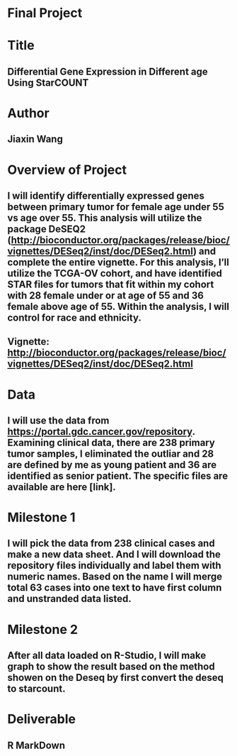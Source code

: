 # Final Project
# Title
## Differential Gene Expression in Different age Using StarCOUNT
# Author
## Jiaxin Wang
# Overview of Project
## I will identify differentially expressed genes between primary tumor for female age under 55 vs age over 55. This analysis will utilize the package DeSEQ2 (http://bioconductor.org/packages/release/bioc/vignettes/DESeq2/inst/doc/DESeq2.html) and complete the entire vignette. For this analysis, I’ll utilize the TCGA-OV cohort, and have identified STAR files for tumors that fit within my cohort with 28 female under or at age of 55 and 36 female above age of 55. Within the analysis, I will control for race and ethnicity. 

## Vignette: http://bioconductor.org/packages/release/bioc/vignettes/DESeq2/inst/doc/DESeq2.html

# Data
## I will use the data from https://portal.gdc.cancer.gov/repository. Examining clinical data, there are 238 primary tumor samples, I eliminated the outliar and 28 are defined by me as young patient and 36 are identified as senior patient. The specific files are available are here [link].
# Milestone 1
## I will pick the data from 238 clinical cases and make a new data sheet. And I will download the repository files individually and label them with numeric names. Based on the name I will merge total 63 cases into one text to have first column and unstranded data listed. 
# Milestone 2
## After all data loaded on R-Studio, I will make graph to show the result based on the method showen on the Deseq by first convert the deseq to starcount.
# Deliverable
## R MarkDown
